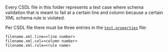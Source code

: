 Every CSDL file in this folder represents a test case where schema validation that is meant to fail at a certain line and column because a certain XML schema rule is violated.

Per CSDL file there must be three entries in the [`test.properties`](test.properties) file:
```
filename.xml.line=<line number>
filename.xml.col=<column number>
filename.xml.rule=<rule name>
```
